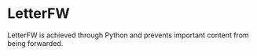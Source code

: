 # LetterFW
LetterFW is achieved through Python and prevents important content from being forwarded.
